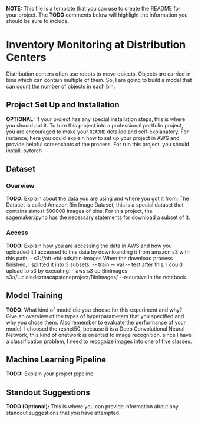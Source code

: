 **NOTE:** This file is a template that you can use to create the README for your project. The **TODO** comments below will highlight the information you should be sure to include.

# Inventory Monitoring at Distribution Centers

Distribution centers often use robots to move objects. Objects are carried in bins which can contain multiple of them.
So, I am going to build a model that can count the number of objects in each bin.

## Project Set Up and Installation
**OPTIONAL:** If your project has any special installation steps, this is where you should put it. To turn this project into a professional portfolio project, you are encouraged to make your `README` detailed and self-explanatory. For instance, here you could explain how to set up your project in AWS and provide helpful screenshots of the process.
For run this project, you should install:
pytorch


## Dataset

### Overview
**TODO**: Explain about the data you are using and where you got it from.
The Dataset is called  Amazon Bin Image Dataset, this is a special dataset that contains almost 500000 images of bins.
For this project, the sagemaker.ipynb has the necessary statements for download a subset of it. 

### Access
**TODO**: Explain how you are accessing the data in AWS and how you uploaded it
I accessed to this data by  downloanding it from amazon s3 with this path: 
    - s3://aft-vbi-pds/bin-images
When the download process finished, I splitted it into 3 subsets:
    -- train
    -- val
    -- test
after this, I could upload to s3 by executing:
    - aws s3 cp  BinImages  s3://lucialedezmacapstoneproject/BinImages/  --recursive
  in the notebook.

## Model Training
**TODO**: What kind of model did you choose for this experiment and why? Give an overview of the types of hyperparameters that you specified and why you chose them. Also remember to evaluate the performance of your model.
I choosed the resnet50, because it is a Deep Convolutional Neural Network,  this kind of onetwork is oriented to image recognition.  since I have a classification problem, I need to recognize images into one of five classes. 


## Machine Learning Pipeline
**TODO:** Explain your project pipeline.

## Standout Suggestions
**TODO (Optional):** This is where you can provide information about any standout suggestions that you have attempted.
